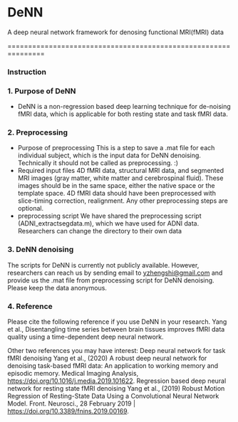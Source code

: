 # DeNN
A deep neural network framework for denosing functional MRI(fMRI) data

===============================================================
### Instruction

### 1. Purpose of DeNN
- DeNN is a non-regression based deep learning technique for de-noising fMRI data, which is applicable for both resting state and task fMRI data.

### 2. Preprocessing
* Purpose of preprocessing
This is a step to save a .mat file for each individual subject, which is the input data for DeNN denoising. Technically it should not be called as preprocessing. :)
* Required input files
4D fMRI data, structural MRI data, and segmented MRI images (gray matter, white matter and cerebrospinal fluid). These images should be in the same space, either the native space or the template space.
4D fMRI data should have been preprocessed with slice-timing correction, realignment. Any other preprocessing steps are optional.
* preprocessing script
We have shared the preprocessing script (ADNI_extractsegdata.m), which we have used for ADNI data. Researchers can change the directory to their own data
### 3. DeNN denoising
The scripts for DeNN is currently not publicly available. However, researchers can reach us by sending email to yzhengshi@gmail.com and provide us the .mat file from preprocessing script for DeNN denoising. Please keep the data anonymous.
### 4. Reference
Please cite the following reference if you use DeNN in your research.
Yang et al., Disentangling time series between brain tissues improves fMRI data quality using a time-dependent deep neural network.

Other two references you may have interest:
Deep neural network for task fMRI denoising
Yang et al., (2020) A robust deep neural network for denoising task-based fMRI data: An application to working memory and episodic memory. Medical Imaging Analysis, https://doi.org/10.1016/j.media.2019.101622.
Regression based deep neural network for resting state fMRI denoising
Yang et al., (2019) Robust Motion Regression of Resting-State Data Using a Convolutional Neural Network Model. Front. Neurosci., 28 February 2019 | https://doi.org/10.3389/fnins.2019.00169.

